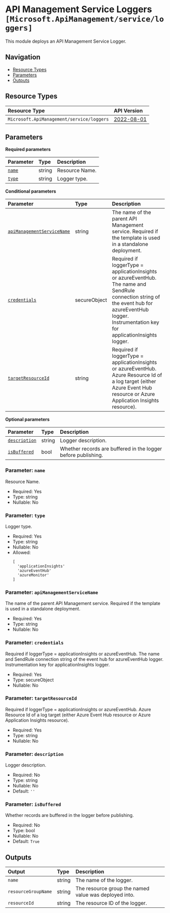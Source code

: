 # API Management Service Loggers `[Microsoft.ApiManagement/service/loggers]`

This module deploys an API Management Service Logger.

## Navigation

- [Resource Types](#Resource-Types)
- [Parameters](#Parameters)
- [Outputs](#Outputs)

## Resource Types

| Resource Type | API Version |
| :-- | :-- |
| `Microsoft.ApiManagement/service/loggers` | [2022-08-01](https://learn.microsoft.com/en-us/azure/templates/Microsoft.ApiManagement/2022-08-01/service/loggers) |

## Parameters

**Required parameters**

| Parameter | Type | Description |
| :-- | :-- | :-- |
| [`name`](#parameter-name) | string | Resource Name. |
| [`type`](#parameter-type) | string | Logger type. |

**Conditional parameters**

| Parameter | Type | Description |
| :-- | :-- | :-- |
| [`apiManagementServiceName`](#parameter-apimanagementservicename) | string | The name of the parent API Management service. Required if the template is used in a standalone deployment. |
| [`credentials`](#parameter-credentials) | secureObject | Required if loggerType = applicationInsights or azureEventHub. The name and SendRule connection string of the event hub for azureEventHub logger. Instrumentation key for applicationInsights logger. |
| [`targetResourceId`](#parameter-targetresourceid) | string | Required if loggerType = applicationInsights or azureEventHub. Azure Resource Id of a log target (either Azure Event Hub resource or Azure Application Insights resource). |

**Optional parameters**

| Parameter | Type | Description |
| :-- | :-- | :-- |
| [`description`](#parameter-description) | string | Logger description. |
| [`isBuffered`](#parameter-isbuffered) | bool | Whether records are buffered in the logger before publishing. |

### Parameter: `name`

Resource Name.

- Required: Yes
- Type: string
- Nullable: No

### Parameter: `type`

Logger type.

- Required: Yes
- Type: string
- Nullable: No
- Allowed:
  ```Bicep
  [
    'applicationInsights'
    'azureEventHub'
    'azureMonitor'
  ]
  ```

### Parameter: `apiManagementServiceName`

The name of the parent API Management service. Required if the template is used in a standalone deployment.

- Required: Yes
- Type: string
- Nullable: No

### Parameter: `credentials`

Required if loggerType = applicationInsights or azureEventHub. The name and SendRule connection string of the event hub for azureEventHub logger. Instrumentation key for applicationInsights logger.

- Required: Yes
- Type: secureObject
- Nullable: No

### Parameter: `targetResourceId`

Required if loggerType = applicationInsights or azureEventHub. Azure Resource Id of a log target (either Azure Event Hub resource or Azure Application Insights resource).

- Required: Yes
- Type: string
- Nullable: No

### Parameter: `description`

Logger description.

- Required: No
- Type: string
- Nullable: No
- Default: `''`

### Parameter: `isBuffered`

Whether records are buffered in the logger before publishing.

- Required: No
- Type: bool
- Nullable: No
- Default: `True`

## Outputs

| Output | Type | Description |
| :-- | :-- | :-- |
| `name` | string | The name of the logger. |
| `resourceGroupName` | string | The resource group the named value was deployed into. |
| `resourceId` | string | The resource ID of the logger. |
